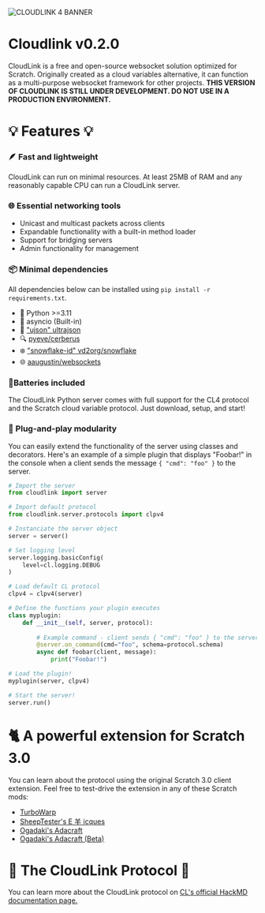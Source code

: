 ![CLOUDLINK 4 BANNER](https://user-images.githubusercontent.com/12957745/188282246-a221e66a-5d8a-4516-9ae2-79212b745d91.png)

# Cloudlink v0.2.0
CloudLink is a free and open-source websocket solution optimized for Scratch.
Originally created as a cloud variables alternative, it can function as a multi-purpose websocket framework for other projects.
**THIS VERSION OF CLOUDLINK IS STILL UNDER DEVELOPMENT. DO NOT USE IN A PRODUCTION ENVIRONMENT.**

# 💡 Features 💡

### 🪶 Fast and lightweight 
CloudLink can run on minimal resources. At least 25MB of RAM and any reasonably capable CPU can run a CloudLink server.

### 🌐 Essential networking tools
* Unicast and multicast packets across clients
* Expandable functionality with a built-in method loader
* Support for bridging servers
* Admin functionality for management

### 📦 Minimal dependencies
All dependencies below can be installed using `pip install -r requirements.txt`.
* 🐍 Python >=3.11
* 🧵 asyncio (Built-in)
* 📃 ["ujson" ultrajson](https://github.com/ultrajson/ultrajson)
* 🔍 [pyeve/cerberus](https://github.com/pyeve/cerberus)
* ❄️ ["snowflake-id" vd2org/snowflake](https://github.com/vd2org/snowflake)
* 🌐 [aaugustin/websockets](https://github.com/aaugustin/websockets)

### 🔋Batteries included
The CloudLink Python server comes with full support for the CL4 protocol and the Scratch cloud variable protocol.
Just download, setup, and start!

### 🧱 Plug-and-play modularity
You can easily extend the functionality of the server using classes and decorators. 
Here's an example of a simple plugin that displays "Foobar!" in the console
when a client sends the message `{ "cmd": "foo" }` to the server.

```python
# Import the server
from cloudlink import server

# Import default protocol
from cloudlink.server.protocols import clpv4

# Instanciate the server object
server = server()

# Set logging level
server.logging.basicConfig(
    level=cl.logging.DEBUG
)

# Load default CL protocol
clpv4 = clpv4(server)

# Define the functions your plugin executes
class myplugin:
	def __init__(self, server, protocol):
        
        # Example command - client sends { "cmd": "foo" } to the server, this function will execute
		@server.on_command(cmd="foo", schema=protocol.schema)
		async def foobar(client, message):
			print("Foobar!")

# Load the plugin!
myplugin(server, clpv4)

# Start the server!
server.run()
```

# 🐈 A powerful extension for Scratch 3.0
You can learn about the protocol using the original Scratch 3.0 client extension.
Feel free to test-drive the extension in any of these Scratch mods:

- [TurboWarp](https://turbowarp.org/editor?extension=https://extensions.turbowarp.org/cloudlink.js)
- [SheepTester's E 羊 icques](https://sheeptester.github.io/scratch-gui/?url=https://mikedev101.github.io/cloudlink/S4-0-nosuite.js)
- [Ogadaki's Adacraft](https://adacraft.org/studio/)
- [Ogadaki's Adacraft (Beta)](https://beta.adacraft.org/studio/)

# 📃 The CloudLink Protocol 📃
You can learn more about the CloudLink protocol on [CL's official HackMD documentation page.](https://hackmd.io/g6BogABhT6ux1GA2oqaOXA)
